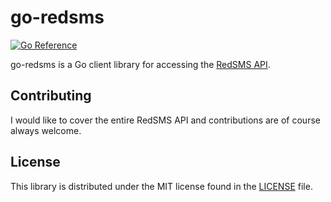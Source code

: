 # go-redsms

[![Go Reference](https://pkg.go.dev/badge/github.com/yggdr-corp/go-redsms/v2/redsms.svg)](https://pkg.go.dev/github.com/yggdr-corp/go-redsms/v2/redsms)

go-redsms is a Go client library for accessing the [RedSMS API](https://redsms.ru/integration/api/).

## Contributing

I would like to cover the entire RedSMS API and contributions are of course always welcome.

## License

This library is distributed under the MIT license found
in the [LICENSE](./LICENSE) file.
